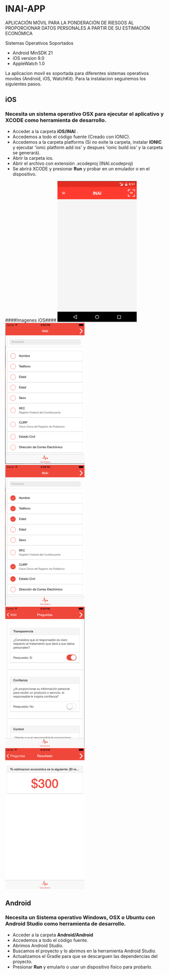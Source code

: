 # INAI-APP
APLICACIÓN MÓVIL PARA LA PONDERACIÓN DE RIESGOS AL PROPORCIONAR DATOS PERSONALES A PARTIR DE SU ESTIMACIÓN ECONÓMICA

Sistemas Operativos Soportados 
* Android MinSDK 21
* iOS version 9.0
* AppleWatch 1.0

La aplicacion movil es soportada para diferentes sistemas operativos moviles (Android, iOS, WatchKit).
Para la instalacion seguiremos los siguientes pasos.

## iOS ##
### Necesita un sistema operativo OSX para ejecutar el aplicativo y XCODE como herramienta de desarrollo. ###
- Acceder a la carpeta **iOS/INAI** .
- Accedemos a todo el código fuente (Creado con IONIC).
- Accedemos a la carpeta platforms (Si no exite la carpeta, instalar **IONIC** y ejecutar 'ionic platform add ios' y despues 'ionic build ios' y la carpeta se generará).
- Abrir la carpeta ios.
- Abrir el archivo con extensión .xcodeproj (INAI.xcodeproj)
- Se abrirá XCODE y presionar **Run** y probar en un emulador o en el dispositivo.

####Imagenes iOS####
<img src="https://github.com/DanielBrena/INAI-APP/blob/master/screenshots/ios/Pantalla_1.png" width="50%" height="50%">
<img src="https://github.com/DanielBrena/INAI-APP/blob/master/screenshots/ios/Pantalla_2.png" width="50%" height="50%">
<img src="https://github.com/DanielBrena/INAI-APP/blob/master/screenshots/ios/Pantalla_3.png" width="50%" height="50%">
<img src="https://github.com/DanielBrena/INAI-APP/blob/master/screenshots/ios/Pantalla_4.png" width="50%" height="50%">
<img src="https://github.com/DanielBrena/INAI-APP/blob/master/screenshots/ios/Pantalla_5.png" width="50%" height="50%">





## Android ##
### Necesita un Sistema operativo Windows, OSX o Ubuntu con Android Studio como herramienta de desarrollo. ###
- Acceder a la carpeta **Android/Android**
- Accedemos a todo el código fuente.
- Abrimos Android Studio.
- Buscamos el proyecto y lo abrimos en la herramienta Android Studio.
- Actualizamos el Gradle para que se descarguen las dependencias del proyecto.
- Presionar **Run** y emularlo o usar un dispositivo fisico para probarlo.
